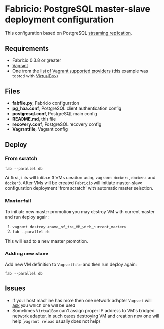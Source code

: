 # Fabricio: PostgreSQL master-slave deployment configuration

This configuration based on PostgreSQL [streaming replication](https://wiki.postgresql.org/wiki/Streaming_Replication).

## Requirements
* Fabricio 0.3.8 or greater
* [Vagrant](https://www.vagrantup.com)
* One from the [list of Vagrant supported providers](https://www.vagrantup.com/docs/providers/) (this example was tested with [VirtualBox](https://www.virtualbox.org/))

## Files
* __fabfile.py__, Fabricio configuration
* __pg_hba.conf__, PostgreSQL client authentication config
* __postgresql.conf__, PostgreSQL main config
* __README.md__, this file
* __recovery.conf__, PostgreSQL recovery config
* __Vagrantfile__, Vagrant config

## Deploy

### From scratch

    fab --parallel db
    
At first, this will initiate 3 VMs creation using `Vagrant`: `docker1`, `docker2` and `docker3`. After VMs will be created `Fabricio` will initiate master-slave configuration deployment 'from scratch' with automatic master selection.

### Master fail

To initiate new master promotion you may destroy VM with current master and run deploy again:

1. `vagrant destroy <name_of_the_VM_with_current_master>`
2. `fab --parallel db`

This will lead to a new master promotion.

### Adding new slave

Add new VM definition to `Vagrantfile` and then run deploy again:

    fab --parallel db

## Issues

* If your host machine has more then one network adapter `Vagrant` will [ask](https://www.vagrantup.com/docs/networking/public_network.html#default-network-interface) you which one will be used
* Sometimes `VirtualBox` can't assign proper IP address to VM's bridged network adapter. In such cases destroying VM and creation new one will help (`vagrant reload` usually does not help)
